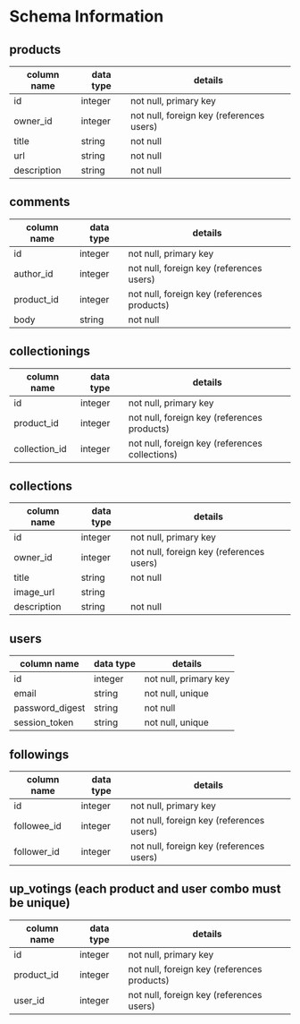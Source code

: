# Schema Information

## products
column name | data type | details
------------|-----------|-----------------------
id          | integer   | not null, primary key
owner_id    | integer   | not null, foreign key (references users)
title       | string    | not null
url         | string    | not null
description | string    | not null

## comments
column name | data type | details
------------|-----------|-----------------------
id          | integer   | not null, primary key
author_id   | integer   | not null, foreign key (references users)
product_id  | integer   | not null, foreign key (references products)
body        | string    | not null

## collectionings
column name   | data type | details
--------------|-----------|-----------------------
id            | integer   | not null, primary key
product_id    | integer   | not null, foreign key (references products)
collection_id | integer   | not null, foreign key (references collections)

## collections
column name | data type | details
------------|-----------|-----------------------
id          | integer   | not null, primary key
owner_id    | integer   | not null, foreign key (references users)
title       | string    | not null
image_url   | string    |
description | string    | not null

## users
column name     | data type | details
----------------|-----------|-----------------------
id              | integer   | not null, primary key
email           | string    | not null, unique
password_digest | string    | not null
session_token   | string    | not null, unique

## followings
column name  | data type | details
-------------|-----------|-----------------------
id           | integer   | not null, primary key
followee_id  | integer   | not null, foreign key (references users)
follower_id  | integer   | not null, foreign key (references users)

## up_votings (each product and user combo must be unique)
column name  | data type | details
-------------|-----------|-----------------------
id           | integer   | not null, primary key
product_id   | integer   | not null, foreign key (references products)
user_id      | integer   | not null, foreign key (references users)
